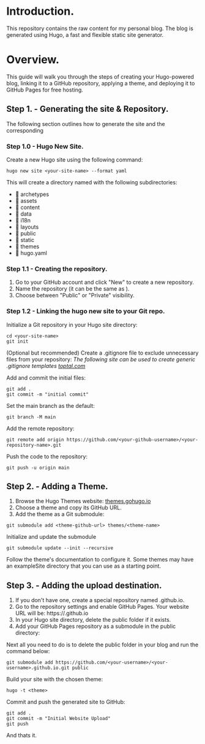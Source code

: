 # Introduction. 
This repository contains the raw content for my personal blog. The blog is generated using Hugo, a fast and flexible static site generator.

# Overview. 
This guide will walk you through the steps of creating your Hugo-powered blog, linking it to a GitHub repository, applying a theme, and deploying it to GitHub Pages for free hosting.

## Step 1. - Generating the site & Repository.
The following section outlines how to generate the site and the corresponding 

### Step 1.0 - Hugo New Site.
Create a new Hugo site using the following command:
```shell
hugo new site <your-site-name> --format yaml
```
This will create a directory named <your-site-name> with the following subdirectories:

 -   archetypes
 -   assets
 -   content
 -   data
 -   i18n
 -   layouts
 -   public
 -   static
 -   themes
 - 󰉢  hugo.yaml

### Step 1.1 - Creating the repository.
1. Go to your GitHub account and click "New" to create a new repository.
1. Name the repository (it can be the same as <your-site-name>).
1. Choose between "Public" or "Private" visibility.

### Step 1.2 - Linking the hugo new site to your Git repo.
Initialize a Git repository in your Hugo site directory:
```shell
cd <your-site-name>
git init
```
(Optional but recommended) Create a .gitignore file to exclude unnecessary files from your repository:
*The following site can be used to create generic .gitignore templates [toptal.com](https://www.toptal.com/developers/gitignore)*

Add and commit the initial files:
```shell
git add .
git commit -m "initial commit"
```
Set the main branch as the default:

```shell
git branch -M main
```
Add the remote repository:
```shell
git remote add origin https://github.com/<your-github-username>/<your-repository-name>.git
```
Push the code to the repository:
```shell
git push -u origin main
```

## Step 2. - Adding a Theme.
1. Browse the Hugo Themes website: [themes.gohugo.io](https://themes.gohugo.io/)
1. Choose a theme and copy its GitHub URL.
1. Add the theme as a Git submodule:
```shell 
git submodule add <theme-github-url> themes/<theme-name>
```
Initialize and update the submodule
```shell
git submodule update --init --recursive
```
Follow the theme's documentation to configure it. Some themes may have an exampleSite directory that you can use as a starting point.

## Step 3. - Adding the upload destination. 
1. If you don't have one, create a special repository named <your-github-username>.github.io.
1. Go to the repository settings and enable GitHub Pages. Your website URL will be: https://<your-github-username>.github.io
1. In your Hugo site directory, delete the public folder if it exists.
1. Add your GitHub Pages repository as a submodule in the public directory:

Next all you need to do is to delete the public folder in your blog and run the command below: 
```shell
git submodule add https://github.com/<your-username>/<your-username>.github.io.git public
```
Build your site with the chosen theme:
```shell 
hugo -t <theme>
```
Commit and push the generated site to GitHub:
```shell
git add . 
git commit -m "Initial Website Upload"
git push
```
And thats it. 
